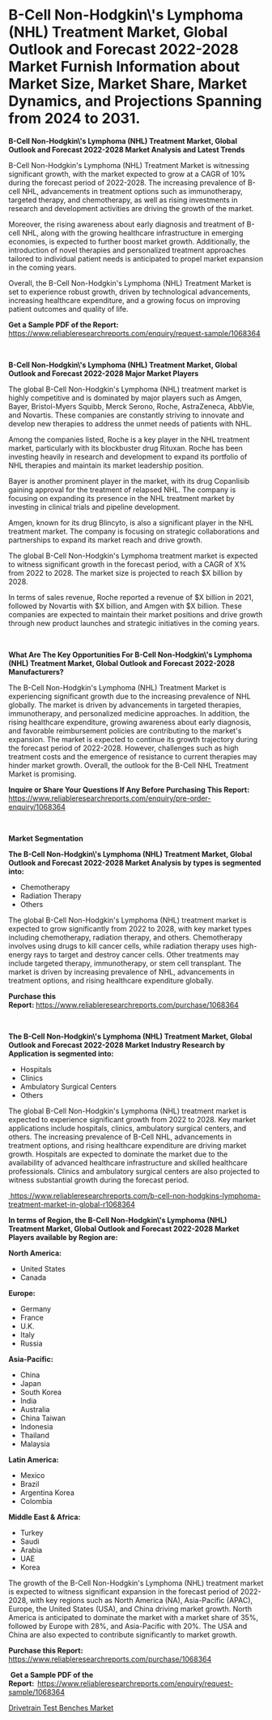 <p><h1>B-Cell Non-Hodgkin\'s Lymphoma (NHL) Treatment Market, Global Outlook and Forecast 2022-2028 Market Furnish Information about Market Size, Market Share, Market Dynamics, and Projections Spanning from 2024 to 2031.</h1></p><p><strong>B-Cell Non-Hodgkin\'s Lymphoma (NHL) Treatment Market, Global Outlook and Forecast 2022-2028 Market Analysis and Latest Trends</strong></p>
<p><p>B-Cell Non-Hodgkin's Lymphoma (NHL) Treatment Market is witnessing significant growth, with the market expected to grow at a CAGR of 10% during the forecast period of 2022-2028. The increasing prevalence of B-cell NHL, advancements in treatment options such as immunotherapy, targeted therapy, and chemotherapy, as well as rising investments in research and development activities are driving the growth of the market.</p><p>Moreover, the rising awareness about early diagnosis and treatment of B-cell NHL, along with the growing healthcare infrastructure in emerging economies, is expected to further boost market growth. Additionally, the introduction of novel therapies and personalized treatment approaches tailored to individual patient needs is anticipated to propel market expansion in the coming years.</p><p>Overall, the B-Cell Non-Hodgkin's Lymphoma (NHL) Treatment Market is set to experience robust growth, driven by technological advancements, increasing healthcare expenditure, and a growing focus on improving patient outcomes and quality of life.</p></p>
<p><strong>Get a Sample PDF of the Report:&nbsp;</strong> <a href="https://www.reliableresearchreports.com/enquiry/request-sample/1068364">https://www.reliableresearchreports.com/enquiry/request-sample/1068364</a></p>
<p>&nbsp;</p>
<p><strong>B-Cell Non-Hodgkin\'s Lymphoma (NHL) Treatment Market, Global Outlook and Forecast 2022-2028 Major Market Players</strong></p>
<p><p>The global B-Cell Non-Hodgkin's Lymphoma (NHL) treatment market is highly competitive and is dominated by major players such as Amgen, Bayer, Bristol-Myers Squibb, Merck Serono, Roche, AstraZeneca, AbbVie, and Novartis. These companies are constantly striving to innovate and develop new therapies to address the unmet needs of patients with NHL.</p><p>Among the companies listed, Roche is a key player in the NHL treatment market, particularly with its blockbuster drug Rituxan. Roche has been investing heavily in research and development to expand its portfolio of NHL therapies and maintain its market leadership position.</p><p>Bayer is another prominent player in the market, with its drug Copanlisib gaining approval for the treatment of relapsed NHL. The company is focusing on expanding its presence in the NHL treatment market by investing in clinical trials and pipeline development.</p><p>Amgen, known for its drug Blincyto, is also a significant player in the NHL treatment market. The company is focusing on strategic collaborations and partnerships to expand its market reach and drive growth.</p><p>The global B-Cell Non-Hodgkin's Lymphoma treatment market is expected to witness significant growth in the forecast period, with a CAGR of X% from 2022 to 2028. The market size is projected to reach $X billion by 2028.</p><p>In terms of sales revenue, Roche reported a revenue of $X billion in 2021, followed by Novartis with $X billion, and Amgen with $X billion. These companies are expected to maintain their market positions and drive growth through new product launches and strategic initiatives in the coming years.</p></p>
<p>&nbsp;</p>
<p><strong>What Are The Key Opportunities For B-Cell Non-Hodgkin\'s Lymphoma (NHL) Treatment Market, Global Outlook and Forecast 2022-2028 Manufacturers?</strong></p>
<p><p>The B-Cell Non-Hodgkin's Lymphoma (NHL) Treatment Market is experiencing significant growth due to the increasing prevalence of NHL globally. The market is driven by advancements in targeted therapies, immunotherapy, and personalized medicine approaches. In addition, the rising healthcare expenditure, growing awareness about early diagnosis, and favorable reimbursement policies are contributing to the market's expansion. The market is expected to continue its growth trajectory during the forecast period of 2022-2028. However, challenges such as high treatment costs and the emergence of resistance to current therapies may hinder market growth. Overall, the outlook for the B-Cell NHL Treatment Market is promising.</p></p>
<p><strong>Inquire or Share Your Questions If Any Before Purchasing This Report:</strong> <a href="https://www.reliableresearchreports.com/enquiry/pre-order-enquiry/1068364">https://www.reliableresearchreports.com/enquiry/pre-order-enquiry/1068364</a></p>
<p>&nbsp;</p>
<p><strong>Market Segmentation</strong></p>
<p><strong>The B-Cell Non-Hodgkin\'s Lymphoma (NHL) Treatment Market, Global Outlook and Forecast 2022-2028 Market Analysis by types is segmented into:</strong></p>
<p><ul><li>Chemotherapy</li><li>Radiation Therapy</li><li>Others</li></ul></p>
<p><p>The global B-Cell Non-Hodgkin's Lymphoma (NHL) treatment market is expected to grow significantly from 2022 to 2028, with key market types including chemotherapy, radiation therapy, and others. Chemotherapy involves using drugs to kill cancer cells, while radiation therapy uses high-energy rays to target and destroy cancer cells. Other treatments may include targeted therapy, immunotherapy, or stem cell transplant. The market is driven by increasing prevalence of NHL, advancements in treatment options, and rising healthcare expenditure globally.</p></p>
<p><strong>Purchase this Report:&nbsp;</strong><a href="https://www.reliableresearchreports.com/purchase/1068364">https://www.reliableresearchreports.com/purchase/1068364</a></p>
<p>&nbsp;</p>
<p><strong>The B-Cell Non-Hodgkin\'s Lymphoma (NHL) Treatment Market, Global Outlook and Forecast 2022-2028 Market Industry Research by Application is segmented into:</strong></p>
<p><ul><li>Hospitals</li><li>Clinics</li><li>Ambulatory Surgical Centers</li><li>Others</li></ul></p>
<p><p>The global B-Cell Non-Hodgkin's Lymphoma (NHL) treatment market is expected to experience significant growth from 2022 to 2028. Key market applications include hospitals, clinics, ambulatory surgical centers, and others. The increasing prevalence of B-Cell NHL, advancements in treatment options, and rising healthcare expenditure are driving market growth. Hospitals are expected to dominate the market due to the availability of advanced healthcare infrastructure and skilled healthcare professionals. Clinics and ambulatory surgical centers are also projected to witness substantial growth during the forecast period.</p></p>
<p><a href="https://www.reliableresearchreports.com/b-cell-non-hodgkins-lymphoma-treatment-market-in-global-r1068364">&nbsp;https://www.reliableresearchreports.com/b-cell-non-hodgkins-lymphoma-treatment-market-in-global-r1068364</a></p>
<p><strong>In terms of Region, the B-Cell Non-Hodgkin\'s Lymphoma (NHL) Treatment Market, Global Outlook and Forecast 2022-2028 Market Players available by Region are:</strong></p>
<p>
    <p> <strong> North America: </strong>
        <ul>
            <li>United States</li>
            <li>Canada</li>
        </ul>
        </p> 
    <p> <strong> Europe: </strong>
        <ul>
            <li>Germany</li>
            <li>France</li>
            <li>U.K.</li>
            <li>Italy</li>
            <li>Russia</li>
        </ul>
        </p> 
    <p> <strong> Asia-Pacific: </strong>
        <ul>
            <li>China</li>
            <li>Japan</li>
            <li>South Korea</li>
            <li>India</li>
            <li>Australia</li>
            <li>China Taiwan</li>
            <li>Indonesia</li>
            <li>Thailand</li>
            <li>Malaysia</li>
        </ul>
        </p> 
    <p> <strong> Latin America: </strong>
        <ul>
            <li>Mexico</li>
            <li>Brazil</li>
            <li>Argentina Korea</li>
            <li>Colombia</li>
        </ul>
        </p> 
    <p> <strong> Middle East & Africa: </strong>
        <ul>
            <li>Turkey</li>
            <li>Saudi</li>
            <li>Arabia</li>
            <li>UAE</li>
            <li>Korea</li>
        </ul>
    </p>
    </p>
<p><p>The growth of the B-Cell Non-Hodgkin's Lymphoma (NHL) treatment market is expected to witness significant expansion in the forecast period of 2022-2028, with key regions such as North America (NA), Asia-Pacific (APAC), Europe, the United States (USA), and China driving market growth. North America is anticipated to dominate the market with a market share of 35%, followed by Europe with 28%, and Asia-Pacific with 20%. The USA and China are also expected to contribute significantly to market growth.</p></p>
<p><strong>Purchase this Report: </strong><a href="https://www.reliableresearchreports.com/purchase/1068364">https://www.reliableresearchreports.com/purchase/1068364</a></p>
<p>&nbsp;<strong>Get a Sample PDF of the Report:&nbsp;&nbsp;</strong><a href="https://www.reliableresearchreports.com/enquiry/request-sample/1068364">https://www.reliableresearchreports.com/enquiry/request-sample/1068364</a></p>
<p><strong></strong></p>
<p><p><a href="https://github.com/nathandecarvalho/Market-Research-Report-List-4/blob/main/drivetrain-test-benches-market.md">Drivetrain Test Benches Market</a></p></p>